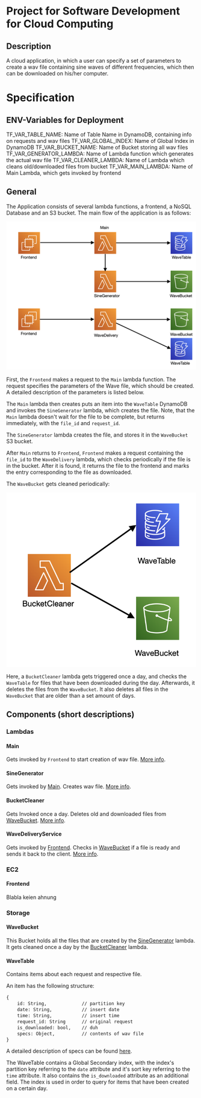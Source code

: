 # Project for Software Development for Cloud Computing

## Description

A cloud application, in which a user can specify a set of parameters to create a wav file containing sine waves of different frequencies, which then can be downloaded on his/her computer.

# Specification

## ENV-Variables for Deployment

TF_VAR_TABLE_NAME: Name of Table Name in DynamoDB, containing info on requests and wav files
TF_VAR_GLOBAL_INDEX: Name of Global Index in DynamoDB
TF_VAR_BUCKET_NAME: Name of Bucket storing all wav files
TF_VAR_GENERATOR_LAMBDA: Name of Lambda function which generates the actual wav file
TF_VAR_CLEANER_LAMBDA: Name of Lambda which cleans old/downloaded files from bucket
TF_VAR_MAIN_LAMBDA: Name of Main Lambda, which gets invoked by frontend

## General 

The Application consists of several lambda functions, a frontend, a NoSQL Database and an S3 bucket. The main flow of the application is as follows:

!["Main Flow"](media/flow.png)

First, the `Frontend` makes a request to the `Main` lambda function. The request specifies the parameters of the Wave file, which should be created. A detailed description of the parameters is listed below.

The `Main` lambda then creates puts an item into the `WaveTable` DynamoDB and invokes the `SineGenerator` lambda, which creates the file. Note, that the `Main` lambda doesn't wait for the file to be complete, but returns immediately, with the `file_id` and `request_id`.

The `SineGenerator` lambda creates the file, and stores it in the `WaveBucket` S3 bucket.

After `Main` returns to `Frontend`, `Frontend` makes a request containing the `file_id` to the `WaveDelivery` lambda, which checks periodically if the file is in the bucket. After it is found, it returns the file to the frontend and marks the entry corresponding to the file as downloaded.

The `WaveBucket` gets cleaned periodically:

!["cleanup"](media/cleanup.png)

Here, a `BucketCleaner` lambda gets triggered once a day, and checks the `WaveTable` for files that have been downloaded during the day. Afterwards, it deletes the files from the `WaveBucket`.
It also deletes all files in the `WaveBucket` that are older than a set amount of days.

## Components (short descriptions)

### Lambdas

#### Main

Gets invoked by `Frontend` to start creation of wav file.
[More info](cloud_main_lambda/Readme.md).

#### SineGenerator

Gets invoked by [Main](cloud_main_lambda/Readme.md). Creates wav file.
[More info](cloud_sine_generator/Readme.md).

#### BucketCleaner

Gets Invoked once a day. Deletes old and downloaded files from [WaveBucket](#wavebucket).
[More info](cloud_bucket_cleaner/Readme.md).

#### WaveDeliveryService

Gets invoked by [Frontend](link). Checks in [WaveBucket](#wavebucket) if a file is ready and sends it back to the client. 
[More info](link).

### EC2

#### Frontend

Blabla keien ahnung

### Storage

#### WaveBucket

This Bucket holds all the files that are created by the [SineGenerator](#sinegenerator) lambda. It gets cleaned once a day by the [BucketCleaner](#bucketcleaner) lambda.

#### WaveTable

Contains items about each request and respective file.

An item has the following structure:

```
{
    id: String,             // partition key
    date: String,           // insert date
    time: String,           // insert time
    request_id: String      // original request
    is_downloaded: bool,    // duh
    specs: Object,          // contents of wav file
}
```
A detailed description of specs can be found [here](sine_generator/readme.md#dataformat).

The WaveTable contains a Global Secondary index, with the index's partition key referring to the `date` attribute and it's sort key referring to the `time` attribute. It also contains the `is_downloaded` attribute as an additional field.
The index is used in order to query for items that have been created on a certain day.

